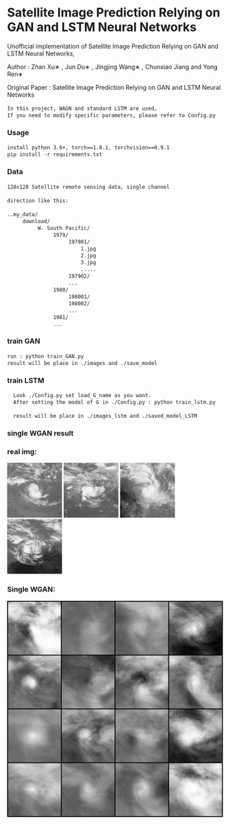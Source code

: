 # Satellite Image Prediction Relying on GAN and LSTM Neural Networks
Unofficial implementation of Satellite Image Prediction Relying on GAN and LSTM Neural Networks,

Author : Zhan Xu∗ , Jun Du∗ , Jingjing Wang∗ , Chunxiao Jiang and Yong Ren∗
        
Original Paper : 
Satellite Image Prediction Relying on GAN and LSTM Neural Networks

~~~
In this project, WAGN and standard LSTM are used，
If you need to modify specific parameters, please refer to Config.py
~~~

 

### Usage 
~~~
install python 3.6+, torch==1.8.1, torchvision==0.9.1
pip install -r requirements.txt
~~~

### Data
~~~
128x128 Satellite remote sensing data, single channel

direction like this:

..my_data/
     download/
          W. South Pacific/
               1979/
                    197901/
                        1.jpg
                        2.jpg
                        3.jpg
                        .....
                    197902/
                    ...
               1980/
                    198001/
                    198002/
                    ...
               1981/
               ...
~~~

### train GAN
~~~
run : python train_GAN.py
result will be place in ./images and ./save_model
~~~


### train LSTM
~~~
  Look ./Config.py set load_G_name as you want.
  After setting the model of G in ./Config.py : python train_lstm.py
  
  result will be place in ./images_lstm and ./saved_model_LSTM
~~~

### single WGAN result

### real img:

![plot](./sample_imgs/real1.jpg)
![plot](./sample_imgs/real2.jpg)
![plot](./sample_imgs/real3.jpg)
![plot](./sample_imgs/real4.jpg)

### Single WGAN:

![plot](./sample_imgs/single_GAN_out.png)
